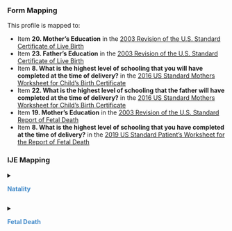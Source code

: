 ### Form Mapping
This profile is mapped to:
 * Item **20. Mother’s Education** in the [2003 Revision of the U.S. Standard Certificate of Live Birth](https://www.cdc.gov/nchs/data/dvs/birth11-03final-ACC.pdf)
 * Item **23. Father’s Education** in the [2003 Revision of the U.S. Standard Certificate of Live Birth](https://www.cdc.gov/nchs/data/dvs/birth11-03final-ACC.pdf)
 * Item **8. What is the highest level of schooling that you will have completed at the time of delivery?** in the [2016 US Standard Mothers Worksheet for Child’s Birth Certificate](https://www.cdc.gov/nchs/data/dvs/moms-worksheet-2016-508.pdf)
 * Item **22. What is the highest level of schooling that the father will have completed at the time of delivery?** in the [2016 US Standard Mothers Worksheet for Child’s Birth Certificate](https://www.cdc.gov/nchs/data/dvs/moms-worksheet-2016-508.pdf)
 * Item **19. Mother’s Education** in the [2003 Revision of the U.S. Standard Report of Fetal Death](https://www.cdc.gov/nchs/data/dvs/FDEATH11-03finalACC.pdf)
 * Item **8. What is the highest level of schooling that you have completed at the time of delivery?** in the [2019 US Standard Patient’s Worksheet for the Report of Fetal Death](https://www.cdc.gov/nchs/data/dvs/fetal-death-mother-worksheet-english-2019-508.pdf)

### IJE Mapping

<style>
 .context-menu {cursor: context-menu; color: #438bca;}
 .context-menu:hover {opacity: 0.5;}
</style>
<details>

<summary>

<strong class='context-menu' > Natality </strong>

</summary>
<table class='grid'>
<thead>
  <tr>
    <th style='text-align: center'><strong>Use Case</strong></th>
    <th><strong>#</strong></th>
    <th><strong>Description</strong></th>
    <th><strong>IJE Name</strong></th>
    <th><strong>Field</strong></th>
    <th><strong>Type</strong></th>
    <th><strong>Value Set/Comments</strong></th>
  </tr>
</thead>
<tbody>
<tr>
  <td style='text-align: center'>Natality</td>
  <td>32</td>
  <td>Mother's Education</td>
  <td>MEDUC</td>
  <td>value,  <br />focus[ PatientMotherVitalRecords ]</td>
  <td>codeable</td>
  <td><a href='ValueSet-ValueSet-education-level-vr.html'>ValueSetEducationLevelVitalRecords</a></td>
</tr>
<tr>
  <td style='text-align: center'>Natality</td>
  <td>33</td>
  <td>Mother's Education--Edit Flag</td>
  <td>MEDUC_BYPASS</td>
  <td>value.extension[bypassEditFlag].value</td>
  <td>codeable</td>
  <td>[EditBypass01234VS], <br />See <a href='usage.html#handling-of-edit-flags'>Handling of edit flags</a></td>
</tr>
<tr>
  <td style='text-align: center'>Natality</td>
  <td>78</td>
  <td>Father's Education</td>
  <td>FEDUC</td>
  <td>value, focus[ RelatedPersonFatherNaturalVitalRecords ]</td>
  <td>codeable</td>
  <td><a href='ValueSet-ValueSet-education-level-vr.html'>ValueSetEducationLevelVitalRecords</a></td>
</tr>
<tr>
  <td style='text-align: center'>Natality</td>
  <td>79</td>
  <td>Father's Education--Edit Flag</td>
  <td>FEDUC_BYPASS</td>
  <td>value.extension[bypassEditFlag].value</td>
  <td>codeable</td>
  <td>[EditBypass01234VS], <br />See <a href='usage.html#handling-of-edit-flags'>Handling of edit flags</a></td>
</tr>

</tbody>
</table>

</details>
<p></p>

<details>

<summary>

<strong class='context-menu'> Fetal Death </strong>

</summary>
<table class='grid'>
<thead>
  <tr>
    <th style='text-align: center'><strong>Use Case</strong></th>
    <th><strong>#</strong></th>
    <th><strong>Description</strong></th>
    <th><strong>IJE Name</strong></th>
    <th><strong>Field</strong></th>
    <th><strong>Type</strong></th>
    <th><strong>Value Set/Comments</strong></th>
  </tr>
</thead>
<tbody>
<tr>
  <td style='text-align: center'>Fetal Death</td>
  <td>32</td>
  <td>Mother's Education</td>
  <td>MEDUC</td>
  <td>value, <br />focus[ PatientMotherVitalRecords ]</td>
  <td>codeable</td>
  <td><a href='ValueSet-ValueSet-education-level-vr.html'>ValueSetEducationLevelVitalRecords</a></td>
</tr>
<tr>
  <td style='text-align: center'>Fetal Death</td>
  <td>33</td>
  <td>Mother's Education--Edit Flag</td>
  <td>MEDUC_BYPASS</td>
  <td>value.extension[bypassEditFlag].value</td>
  <td>codeable</td>
  <td>[EditBypass01234VS], <br />See <a href='usage.html#handling-of-edit-flags'>Handling of edit flags</a></td>
</tr>
<tr>
  <td style='text-align: center'>Fetal Death</td>
  <td>283</td>
  <td>Father's Education</td>
  <td>FEDUC</td>
  <td>value, <br />focus[ RelatedPersonFatherNaturalVitalRecords ]</td>
  <td>codeable</td>
  <td><a href='ValueSet-ValueSet-education-level-vr.html'>ValueSetEducationLevelVitalRecords</a></td>
</tr>
<tr>
  <td style='text-align: center'>Fetal Death</td>
  <td>284</td>
  <td>Father's Education--Edit Flag</td>
  <td>FEDUC_BYPASS</td>
  <td>value.extension[bypassEditFlag].value</td>
  <td>codeable</td>
  <td>[EditBypass01234VS], <br />See <a href='usage.html#handling-of-edit-flags'>Handling of edit flags</a></td>
</tr>

</tbody>
</table>

</details>
<p></p>

